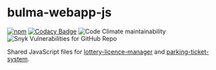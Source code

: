 # bulma-webapp-js

[![npm](https://img.shields.io/npm/v/@cityssm/bulma-webapp-js)](https://www.npmjs.com/package/@cityssm/bulma-webapp-js)
[![Codacy Badge](https://img.shields.io/codacy/grade/1879920d9c354b5cb89aa0b84984dd91)](https://www.codacy.com/gh/cityssm/bulma-webapp-js?utm_source=github.com&amp;utm_medium=referral&amp;utm_content=cityssm/bulma-webapp-js&amp;utm_campaign=Badge_Grade) ![Code Climate maintainability](https://img.shields.io/codeclimate/maintainability/cityssm/bulma-webapp-js) ![Snyk Vulnerabilities for GitHub Repo](https://img.shields.io/snyk/vulnerabilities/github/cityssm/bulma-webapp-js)

Shared JavaScript files for
[lottery-licence-manager](https://github.com/cityssm/lottery-licence-manager)
and
[parking-ticket-system](https://github.com/cityssm/parking-ticket-system).
